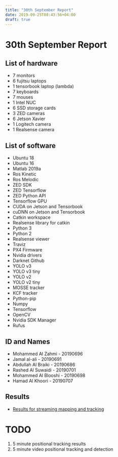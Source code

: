 ```yaml
---
title: "30th September Report"
date: 2019-09-25T08:43:56+04:00
draft: true
---
```

# 30th September Report

## List of hardware

- 7 monitors
- 6 fujitsu laptops
- 1 tensorbook laptop (lambda)
- 7 keyboards
- 7 mouses
- 1 Intel NUC
- 6 SSD storage cards
- 3 ZED cameras
- 6 Jetson Xavier
- 1 Logitech camera
- 1 Realsense camera

## List of software

- Ubuntu 18 
- Ubuntu 16
- Matlab 2019a
- Ros Kinetic
- Ros Melodic
- ZED SDK
- ZED Tensorflow
- ZED Python API
- Tensorflow GPU
- CUDA on Jetson and Tensorbook
- cuDNN on Jetson and Tensorbook
- Catkin workspace
- Realsense library for catkin
- Python 3
- Python 2
- Realsense viewer
- Traviz
- PX4 Firmware
- Nvidia drivers
- Darknet Github
- YOLO v3
- YOLO v3 tiny
- YOLO v2
- YOLO v2 tiny
- MOSSE tracker
- KCF tracker
- Python-pip
- Numpy
- Tensorflow
- OpenCV
- Nvidia SDK Manager
- Rufus

## ID and Names

- Mohammed Al Zahmi - 20190696
- Jamal al-ali - 20190691
- Abdullah Al Braiki - 20190686
- Rashed Al Suwaidi - 20190701
- Mohammed Al Blooshi - 20190698
- Hamad Al Khoori - 20190707

## Results

- [Results for streaming mapping and tracking](https://teams.microsoft.com/_#/school/files/General?threadId=19%3A994ff68920244d4d8bf4ca4f8099b7cc%40thread.skype&ctx=channel&context=Videos)

# TODO

1. 5 minute positional tracking results
3. 5 minute video positional tracking and detection

